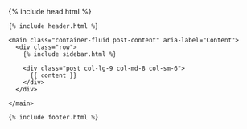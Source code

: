 <!DOCTYPE html>
<html lang="{{ page.lang | default: site.lang | default: "en" }}">

  {% include head.html %}

  <body>

    {% include header.html %}

    <main class="container-fluid post-content" aria-label="Content">
      <div class="row">
        {% include sidebar.html %}

        <div class="post col-lg-9 col-md-8 col-sm-6">
          {{ content }}
        </div>
      </div>
      
    </main>

    {% include footer.html %}

  </body>

</html>
